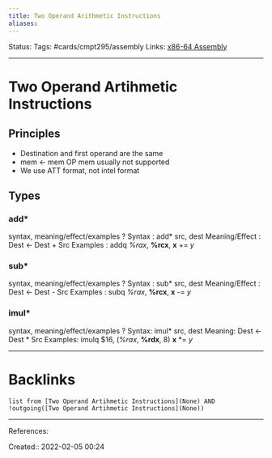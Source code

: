 ```yaml
---
title: Two Operand Arithmetic Instructions
aliases:
---
```

Status:
Tags: #cards/cmpt295/assembly
Links: [x86-64 Assembly](out/x86-64-assembly.md)
___

# Two Operand Artihmetic Instructions

## Principles
- Destination and first operand are the same
- mem <- mem OP mem usually not supported
- We use ATT format, not intel format

## Types

### add\*
syntax, meaning/effect/examples
?
Syntax : add\* src, dest
Meaning/Effect : Dest <- Dest + Src
Examples : addq *%rax*, **%rcx**, **x** += *y*
<!--SR:!2022-04-16,30,150-->

### sub\*
syntax, meaning/effect/examples
?
Syntax : sub\* src, dest
Meaning/Effect : Dest <- Dest - Src
Examples : subq *%rax*, **%rcx**, **x** -= *y*
<!--SR:!2022-04-15,29,150-->

### imul\*
syntax, meaning/effect/examples
?
Syntax: imul\* src, dest
Meaning: Dest <- Dest \* Src
Examples: imulq $16, (*%rax*, **%rdx**, 8) **x** \*= *y*
___
<!--SR:!2022-04-08,22,130-->

# Backlinks
```dataview
list from [Two Operand Artihmetic Instructions](None) AND !outgoing([Two Operand Artihmetic Instructions](None))
```
___
References:

Created:: 2022-02-05 00:24
